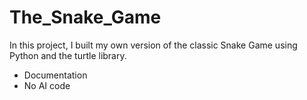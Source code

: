 # The_Snake_Game
In this project, I built my own version of the classic Snake Game using Python and the turtle library.

- Documentation 
- No AI code

